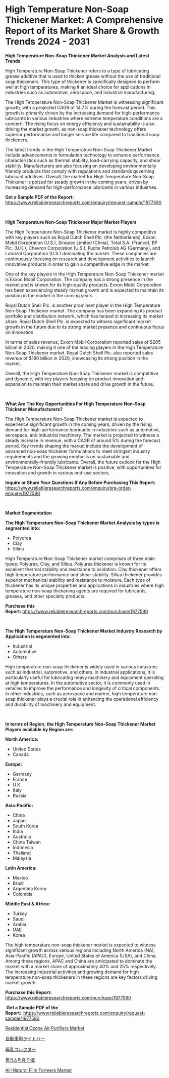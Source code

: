 <p><h1>High Temperature Non-Soap Thickener Market: A Comprehensive Report of its Market Share & Growth Trends 2024 - 2031</h1></p><p><strong>High Temperature Non-Soap Thickener Market Analysis and Latest Trends</strong></p>
<p><p>High Temperature Non-Soap Thickener refers to a type of lubricating grease additive that is used to thicken grease without the use of traditional soap thickeners. This type of thickener is specifically designed to perform well at high temperatures, making it an ideal choice for applications in industries such as automotive, aerospace, and industrial manufacturing.</p><p>The High Temperature Non-Soap Thickener Market is witnessing significant growth, with a projected CAGR of 14.7% during the forecast period. This growth is primarily driven by the increasing demand for high-performance lubricants in various industries where extreme temperature conditions are a concern. The rising focus on energy efficiency and sustainability is also driving the market growth, as non-soap thickener technology offers superior performance and longer service life compared to traditional soap thickeners.</p><p>The latest trends in the High Temperature Non-Soap Thickener Market include advancements in formulation technology to enhance performance characteristics such as thermal stability, load-carrying capacity, and shear stability. Manufacturers are also focusing on developing environmentally friendly products that comply with regulations and standards governing lubricant additives. Overall, the market for High Temperature Non-Soap Thickener is poised for steady growth in the coming years, driven by increasing demand for high-performance lubricants in various industries.</p></p>
<p><strong>Get a Sample PDF of the Report:&nbsp;</strong> <a href="https://www.reliableresearchreports.com/enquiry/request-sample/1977590">https://www.reliableresearchreports.com/enquiry/request-sample/1977590</a></p>
<p>&nbsp;</p>
<p><strong>High Temperature Non-Soap Thickener Major Market Players</strong></p>
<p><p>The High Temperature Non-Soap Thickener market is highly competitive with key players such as Royal Dutch Shell Plc. (the Netherlands), Exxon Mobil Corporation (U.S.), Sinopec Limited (China), Total S.A. (France), BP Plc. (U.K.), Chevron Corporation (U.S.), Fuchs Petrolub AG (Germany), and Lubrizol Corporation (U.S.) dominating the market. These companies are continuously focusing on research and development activities to launch innovative products in order to gain a competitive edge in the market.</p><p>One of the key players in the High Temperature Non-Soap Thickener market is Exxon Mobil Corporation. The company has a strong presence in the market and is known for its high-quality products. Exxon Mobil Corporation has been experiencing steady market growth and is expected to maintain its position in the market in the coming years.</p><p>Royal Dutch Shell Plc. is another prominent player in the High Temperature Non-Soap Thickener market. The company has been expanding its product portfolio and distribution network, which has helped in increasing its market share. Royal Dutch Shell Plc. is expected to witness significant market growth in the future due to its strong market presence and continuous focus on innovation.</p><p>In terms of sales revenue, Exxon Mobil Corporation reported sales of $205 billion in 2020, making it one of the leading players in the High Temperature Non-Soap Thickener market. Royal Dutch Shell Plc. also reported sales revenue of $180 billion in 2020, showcasing its strong position in the market.</p><p>Overall, the High Temperature Non-Soap Thickener market is competitive and dynamic, with key players focusing on product innovation and expansion to maintain their market share and drive growth in the future.</p></p>
<p>&nbsp;</p>
<p><strong>What Are The Key Opportunities For High Temperature Non-Soap Thickener Manufacturers?</strong></p>
<p><p>The High Temperature Non-Soap Thickener market is expected to experience significant growth in the coming years, driven by the rising demand for high-performance lubricants in industries such as automotive, aerospace, and industrial machinery. The market is projected to witness a steady increase in revenue, with a CAGR of around 5% during the forecast period. Key trends shaping the market include the development of advanced non-soap thickener formulations to meet stringent industry requirements and the growing emphasis on sustainable and environmentally-friendly lubricants. Overall, the future outlook for the High Temperature Non-Soap Thickener market is positive, with opportunities for innovation and growth in various end-use sectors.</p></p>
<p><strong>Inquire or Share Your Questions If Any Before Purchasing This Report:</strong> <a href="https://www.reliableresearchreports.com/enquiry/pre-order-enquiry/1977590">https://www.reliableresearchreports.com/enquiry/pre-order-enquiry/1977590</a></p>
<p>&nbsp;</p>
<p><strong>Market Segmentation</strong></p>
<p><strong>The High Temperature Non-Soap Thickener Market Analysis by types is segmented into:</strong></p>
<p><ul><li>Polyurea</li><li>Clay</li><li>Silica</li></ul></p>
<p><p>High Temperature Non-Soap Thickener market comprises of three main types: Polyurea, Clay, and Silica. Polyurea thickener is known for its excellent thermal stability and resistance to oxidation. Clay thickener offers high temperature performance and shear stability. Silica thickener provides superior mechanical stability and resistance to moisture. Each type of thickener has its unique properties and applications in industries where high temperature non-soap thickening agents are required for lubricants, greases, and other specialty products.</p></p>
<p><strong>Purchase this Report:&nbsp;</strong><a href="https://www.reliableresearchreports.com/purchase/1977590">https://www.reliableresearchreports.com/purchase/1977590</a></p>
<p>&nbsp;</p>
<p><strong>The High Temperature Non-Soap Thickener Market Industry Research by Application is segmented into:</strong></p>
<p><ul><li>Industrial</li><li>Automotive</li><li>Others</li></ul></p>
<p><p>High temperature non-soap thickener is widely used in various industries such as industrial, automotive, and others. In industrial applications, it is particularly useful for lubricating heavy machinery and equipment operating at high temperatures. In the automotive sector, it is commonly used in vehicles to improve the performance and longevity of critical components. In other industries, such as aerospace and marine, high temperature non-soap thickener plays a crucial role in enhancing the operational efficiency and durability of machinery and equipment.</p></p>
<p>&nbsp;</p>
<p><strong>In terms of Region, the High Temperature Non-Soap Thickener Market Players available by Region are:</strong></p>
<p>
    <p> <strong> North America: </strong>
        <ul>
            <li>United States</li>
            <li>Canada</li>
        </ul>
        </p> 
    <p> <strong> Europe: </strong>
        <ul>
            <li>Germany</li>
            <li>France</li>
            <li>U.K.</li>
            <li>Italy</li>
            <li>Russia</li>
        </ul>
        </p> 
    <p> <strong> Asia-Pacific: </strong>
        <ul>
            <li>China</li>
            <li>Japan</li>
            <li>South Korea</li>
            <li>India</li>
            <li>Australia</li>
            <li>China Taiwan</li>
            <li>Indonesia</li>
            <li>Thailand</li>
            <li>Malaysia</li>
        </ul>
        </p> 
    <p> <strong> Latin America: </strong>
        <ul>
            <li>Mexico</li>
            <li>Brazil</li>
            <li>Argentina Korea</li>
            <li>Colombia</li>
        </ul>
        </p> 
    <p> <strong> Middle East & Africa: </strong>
        <ul>
            <li>Turkey</li>
            <li>Saudi</li>
            <li>Arabia</li>
            <li>UAE</li>
            <li>Korea</li>
        </ul>
    </p>
    </p>
<p><p>The high temperature non-soap thickener market is expected to witness significant growth across various regions including North America (NA), Asia-Pacific (APAC), Europe, United States of America (USA), and China. Among these regions, APAC and China are anticipated to dominate the market with a market share of approximately 40% and 25% respectively. The increasing industrial activities and growing demand for high temperature non-soap thickeners in these regions are key factors driving market growth.</p></p>
<p><strong>Purchase this Report: </strong><a href="https://www.reliableresearchreports.com/purchase/1977590">https://www.reliableresearchreports.com/purchase/1977590</a></p>
<p>&nbsp;<strong>Get a Sample PDF of the Report:&nbsp;&nbsp;</strong><a href="https://www.reliableresearchreports.com/enquiry/request-sample/1977590">https://www.reliableresearchreports.com/enquiry/request-sample/1977590</a></p>
<p><strong></strong></p>
<p><p><a href="https://issuu.com/reportprime-2/docs/residential-ozone-air-purifiers-market-size-2030.p">Residential Ozone Air Purifiers Market</a></p><p><a href="https://github.com/bucuel854722/Market-Research-Report-List-1/blob/main/37940402139.md">自動車用ライトバー</a></p><p><a href="https://github.com/xemfu2379520/Market-Research-Report-List-1/blob/main/77768292138.md">母乳コレクター</a></p><p><a href="https://github.com/khytkeqagplkzqvh/Market-Research-Report-List-1/blob/main/91358351801.md">플라스틱용 안료</a></p><p><a href="https://issuu.com/reportprime-2/docs/all-natural-film-formers-market-size-2030.pptx">All-Natural Film Formers Market</a></p></p>